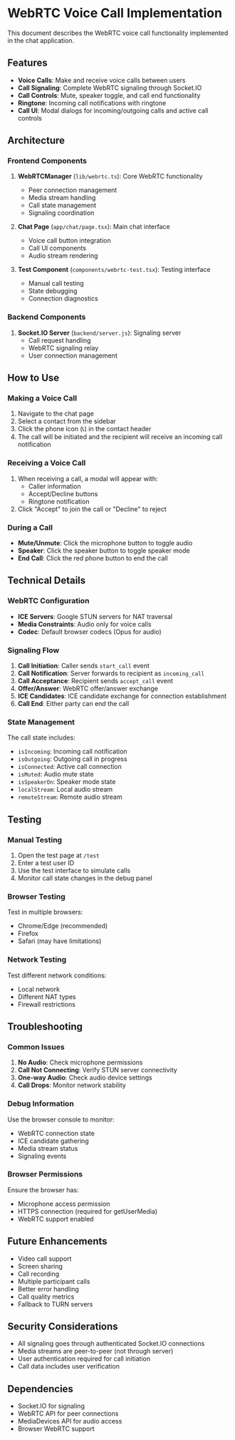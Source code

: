 # WebRTC Voice Call Implementation

This document describes the WebRTC voice call functionality implemented in the chat application.

## Features

- **Voice Calls**: Make and receive voice calls between users
- **Call Signaling**: Complete WebRTC signaling through Socket.IO
- **Call Controls**: Mute, speaker toggle, and call end functionality
- **Ringtone**: Incoming call notifications with ringtone
- **Call UI**: Modal dialogs for incoming/outgoing calls and active call controls

## Architecture

### Frontend Components

1. **WebRTCManager** (`lib/webrtc.ts`): Core WebRTC functionality
   - Peer connection management
   - Media stream handling
   - Call state management
   - Signaling coordination

2. **Chat Page** (`app/chat/page.tsx`): Main chat interface
   - Voice call button integration
   - Call UI components
   - Audio stream rendering

3. **Test Component** (`components/webrtc-test.tsx`): Testing interface
   - Manual call testing
   - State debugging
   - Connection diagnostics

### Backend Components

1. **Socket.IO Server** (`backend/server.js`): Signaling server
   - Call request handling
   - WebRTC signaling relay
   - User connection management

## How to Use

### Making a Voice Call

1. Navigate to the chat page
2. Select a contact from the sidebar
3. Click the phone icon (📞) in the contact header
4. The call will be initiated and the recipient will receive an incoming call notification

### Receiving a Voice Call

1. When receiving a call, a modal will appear with:
   - Caller information
   - Accept/Decline buttons
   - Ringtone notification
2. Click "Accept" to join the call or "Decline" to reject

### During a Call

- **Mute/Unmute**: Click the microphone button to toggle audio
- **Speaker**: Click the speaker button to toggle speaker mode
- **End Call**: Click the red phone button to end the call

## Technical Details

### WebRTC Configuration

- **ICE Servers**: Google STUN servers for NAT traversal
- **Media Constraints**: Audio only for voice calls
- **Codec**: Default browser codecs (Opus for audio)

### Signaling Flow

1. **Call Initiation**: Caller sends `start_call` event
2. **Call Notification**: Server forwards to recipient as `incoming_call`
3. **Call Acceptance**: Recipient sends `accept_call` event
4. **Offer/Answer**: WebRTC offer/answer exchange
5. **ICE Candidates**: ICE candidate exchange for connection establishment
6. **Call End**: Either party can end the call

### State Management

The call state includes:
- `isIncoming`: Incoming call notification
- `isOutgoing`: Outgoing call in progress
- `isConnected`: Active call connection
- `isMuted`: Audio mute state
- `isSpeakerOn`: Speaker mode state
- `localStream`: Local audio stream
- `remoteStream`: Remote audio stream

## Testing

### Manual Testing

1. Open the test page at `/test`
2. Enter a test user ID
3. Use the test interface to simulate calls
4. Monitor call state changes in the debug panel

### Browser Testing

Test in multiple browsers:
- Chrome/Edge (recommended)
- Firefox
- Safari (may have limitations)

### Network Testing

Test different network conditions:
- Local network
- Different NAT types
- Firewall restrictions

## Troubleshooting

### Common Issues

1. **No Audio**: Check microphone permissions
2. **Call Not Connecting**: Verify STUN server connectivity
3. **One-way Audio**: Check audio device settings
4. **Call Drops**: Monitor network stability

### Debug Information

Use the browser console to monitor:
- WebRTC connection state
- ICE candidate gathering
- Media stream status
- Signaling events

### Browser Permissions

Ensure the browser has:
- Microphone access permission
- HTTPS connection (required for getUserMedia)
- WebRTC support enabled

## Future Enhancements

- Video call support
- Screen sharing
- Call recording
- Multiple participant calls
- Better error handling
- Call quality metrics
- Fallback to TURN servers

## Security Considerations

- All signaling goes through authenticated Socket.IO connections
- Media streams are peer-to-peer (not through server)
- User authentication required for call initiation
- Call data includes user verification

## Dependencies

- Socket.IO for signaling
- WebRTC API for peer connections
- MediaDevices API for audio access
- Browser WebRTC support 